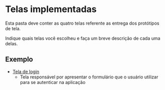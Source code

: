 # Telas implementadas

Esta pasta deve conter as quatro telas referente as entrega dos protótipos de tela.

Indique quais telas você escolheu e faça um breve descrição de cada uma delas. 

## Exemplo

- [Tela de login](#)
  - Tela responsável por apresentar o formulário que o usuário utilizar para se autenticar na aplicação